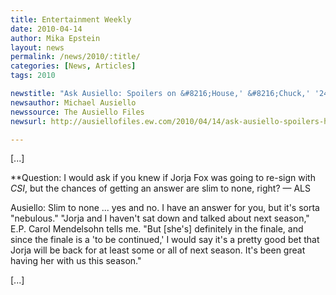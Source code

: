 ```yaml
---
title: Entertainment Weekly
date: 2010-04-14
author: Mika Epstein
layout: news
permalink: /news/2010/:title/
categories: [News, Articles]
tags: 2010

newstitle: "Ask Ausiello: Spoilers on &#8216;House,' &#8216;Chuck,' '24,' &#8216;Supernatural,' &#8216;Private Practice,' and more!  "
newsauthor: Michael Ausiello  
newssource: The Ausiello Files  
newsurl: http://ausiellofiles.ew.com/2010/04/14/ask-ausiello-spoilers-house-chuck-24/  

---
```


[...]

**Question: I would ask if you knew if Jorja Fox was going to re-sign with *CSI*, but the chances of getting an answer are slim to none, right? &#8212; ALS</p> 

Ausiello:</strong> Slim to none ... yes and no. I have an answer for you, but it's sorta "nebulous." "Jorja and I haven't sat down and talked about next season," E.P. Carol Mendelsohn tells me. "But [she's] definitely in the finale, and since the finale is a 'to be continued,' I would say it's a pretty good bet that Jorja will be back for at least some or all of next season. It's been great having her with us this season."

[...]

